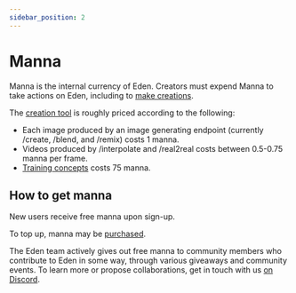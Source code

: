 ```yaml
---
sidebar_position: 2
---
```


# Manna

Manna is the internal currency of Eden. Creators must expend Manna to take actions on Eden, including to [make creations](/docs/guides/creation).

The [creation tool](https://app.eden.art/create/creations) is roughly priced according to the following:

* Each image produced by an image generating endpoint (currently /create, /blend, and /remix) costs 1 manna.
* Videos produced by /interpolate and /real2real costs between 0.5-0.75 manna per frame.
* [Training concepts](/docs/guides/concepts.md) costs 75 manna.

## How to get manna

New users receive free manna upon sign-up.

To top up, manna may be [purchased](https://app.eden.art/manna).

The Eden team actively gives out free manna to community members who contribute to Eden in some way, through various giveaways and community events. To learn more or propose collaborations, get in touch with us [on Discord](https://discord.gg/4dSYwDT).
